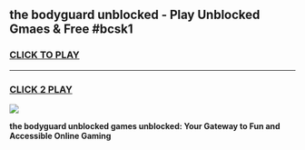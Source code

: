 
## the bodyguard unblocked - Play Unblocked Gmaes & Free #bcsk1
<h3>
<a href="https://news.freeplayer.one?title=the_bodyguard_unblocked&ref=24F">CLICK TO PLAY</a></h3>
<hr>

<h3>
<a href="https://news.freeplayer.one?title=the_bodyguard_unblocked&ref=24F">CLICK 2 PLAY</a>
  
</h3>

<a href="https://news.freeplayer.one?title=the_bodyguard_unblocked&ref=24F/"><img src="https://clearcache.store/games.png"></a>


**the bodyguard unblocked games unblocked: Your Gateway to Fun and Accessible Online Gaming**
